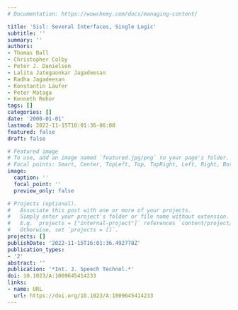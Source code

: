 ```yaml
---
# Documentation: https://wowchemy.com/docs/managing-content/

title: 'Sisl: Several Interfaces, Single Logic'
subtitle: ''
summary: ''
authors:
- Thomas Ball
- Christopher Colby
- Peter J. Danielsen
- Lalita Jategaonkar Jagadeesan
- Radha Jagadeesan
- Konstantin Läufer
- Peter Mataga
- Kenneth Rehor
tags: []
categories: []
date: '2000-01-01'
lastmod: 2022-11-15T10:01:36-06:00
featured: false
draft: false

# Featured image
# To use, add an image named `featured.jpg/png` to your page's folder.
# Focal points: Smart, Center, TopLeft, Top, TopRight, Left, Right, BottomLeft, Bottom, BottomRight.
image:
  caption: ''
  focal_point: ''
  preview_only: false

# Projects (optional).
#   Associate this post with one or more of your projects.
#   Simply enter your project's folder or file name without extension.
#   E.g. `projects = ["internal-project"]` references `content/project/deep-learning/index.md`.
#   Otherwise, set `projects = []`.
projects: []
publishDate: '2022-11-15T16:01:36.492778Z'
publication_types:
- '2'
abstract: ''
publication: '*Int. J. Speech Technol.*'
doi: 10.1023/A:1009645414233
links:
- name: URL
  url: https://doi.org/10.1023/A:1009645414233
---
```

